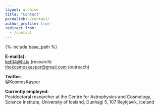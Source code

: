 ```yaml
---
layout: archive
title: "Contact"
permalink: /contact/
author_profile: true
redirect_from:
  - /contact
---
```


{% include base_path %}

**E-mail(s):**  
keh14@hi.is (research)  
thekosmoskasper@gmail.com (outreach)

**Twitter:**  
@KosmosKasper

**Currently employed:**  
Postdoctoral researcher at the Centre for Astrophysics and Cosmology, Science Institute, University of Iceland, Dunhagi 5, 107 Reykjavík, Iceland
